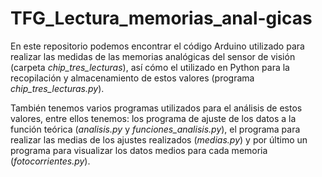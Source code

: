 # TFG_Lectura_memorias_anal-gicas
En este repositorio podemos encontrar el código Arduino utilizado para realizar las medidas de las memorias analógicas del sensor de visión (carpeta _chip_tres_lecturas_), así cómo el utilizado en Python para la recopilación y almacenamiento de estos valores (programa _chip_tres_lecturas.py_). 

También tenemos varios programas utilizados para el análisis de estos valores, entre ellos tenemos: los programa de ajuste de los datos a la función teórica (_analisis.py_ y _funciones_analisis.py_), el programa para realizar las medias de los ajustes realizados (_medias.py_) y por último un programa para visualizar los datos medios para cada memoria (_fotocorrientes.py_).
